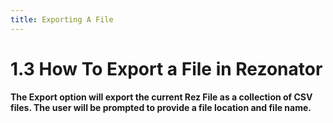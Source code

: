 ```yaml
---
title: Exporting A File 
---
```

1.3 How To Export a File in Rezonator
=====
**The Export option will export the current Rez File as a collection of CSV files. The user will be prompted to provide a file location and file name.**

